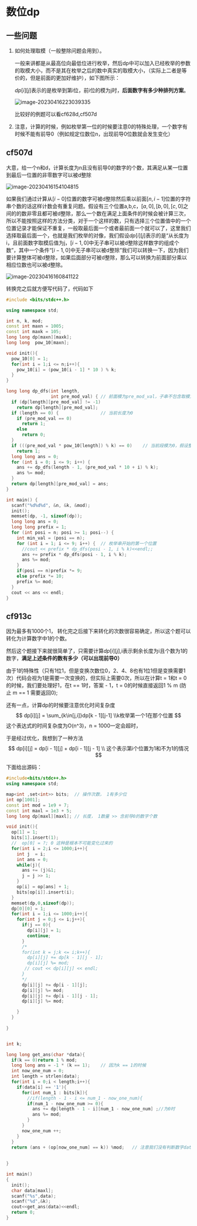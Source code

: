 # 数位dp

## 一些问题

1. 如何处理取模（一般整除问题会用到）。

   一般来讲都是从最高位向最低位进行枚举，然后dp中可以加入已经枚举的参数的取模大小，而不是其在枚举之后的数中真实的取模大小，（实际上二者是等价的，但是前面的更加好维护），如下图所示：

   $dp[i][j]$​表示的是枚举到第i位，前i位的模为j时，**后面数字有多少种排列方案**。

   ![image-20230416223039335](img/image-20230416223039335.png)

   比较好的例题可以看cf628d,cf507d

2. 注意，计算的时候，例如枚举第一位的时候要注意0的特殊处理，一个数字有时候不能有前导0（例如规定位数位n，出现前导0位数就会发生变化）



## cf507d

大意，给一个n和d，计算长度为n且没有前导0的数字的个数，其满足从某一位置到最后一位置的非零数字可以被d整除

![image-20230416154104815](img/image-20230416154104815.png)

如果我们通过计算从$[i-0]$位置的数字可被d整除然后乘以前面$[n,i-1]$位置的字符串个数的话这样计数会有重复问题。假设有三个位置a,b,c，$[a,0],[b,0],[c,0]$之间的的数非零且都可被d整除，那么一个数在满足上面条件的时候会被计算三次，所以不能按照这样的方法分类，对于一个这样的数，只有选择三个位置值中的一个位置记录才能保证不重复，一般取最后面一个或者最前面一个就可以了，这里我们选择取最后面一个，也就是我们枚举的对像，我们假设$dp[i][j]$表示的是“从长度为i，且前面数字取模后值为j，$[i - 1,0]$中无子串可以被d整除这样数字的组成个数”，其中一个条件“$[i - 1,0]$中无子串可以被d整除”我们可以转换一下，因为我们要计算整体可被d整除，如果后面部分可被d整除，那么可以转换为前面部分乘以相应位数也可以被d整除。

![image-20230416160841122](img/image-20230416160841122.png)

转换完之后就方便写代码了，代码如下

```cpp
#include <bits/stdc++.h>

using namespace std;

int n, k, mod;
const int maxn = 1005;
const int maxk = 105;
long long dp[maxn][maxk];
long long  pow_10[maxn];

void init(){
  pow_10[0] = 1;
  for(int i = 1;i <= n;i++){
    pow_10[i] = (pow_10[i - 1] * 10 ) % k;
  }
}

long long dp_dfs(int length,
                 int pre_mod_val) { // 前面模为pre_mod_val，子串不包含取模为0的部分，整体取模为0，后面的部分有多少种取法。
  if (dp[length][pre_mod_val] != -1)
    return dp[length][pre_mod_val];
  if (length == 0) {                // 当前长度为0
    if (pre_mod_val == 0)
      return 1;
    else
      return 0;
  }
  if (((pre_mod_val * pow_10[length]) % k) == 0)    // 当前段模为0，假设整体取模为0，如果后面部分取值不为0，那么后面部分取模为0就不符合定义了，只有后面都是0才符合定义。
    return 1; 
  long long ans = 0;
  for (int i = 0; i <= 9; i++) {
    ans += dp_dfs(length - 1, (pre_mod_val * 10 + i) % k);
    ans %= mod;
  }
  return dp[length][pre_mod_val] = ans;
}

int main() {
  scanf("%d%d%d", &n, &k, &mod);
  init();
  memset(dp, -1, sizeof(dp));
  long long ans = 0;
  long long prefix = 1;
  for (int posi = n; posi >= 1; posi--) {
    int min_val = (posi == n);
    for (int i = 1; i <= 9; i++) {  // 枚举串开始的第一个位置
      //cout << prefix * dp_dfs(posi - 1, i % k)<<endl;;
      ans += prefix * dp_dfs(posi - 1, i % k);
      ans %= mod;
    }
    if(posi == n)prefix *= 9;
    else prefix *= 10;
    prefix %= mod;
  }
  cout << ans << endl;
}

```



## cf913c

因为最多有1000个1， 转化完之后接下来转化的次数很容易确定，所以这个题可以转化为计算数字中1的个数。

然后这个题接下来就很简单了，只需要计算$dp[i][j]$​,i表示剩余长度为i且个数为1的数字，**满足上述条件的数有多少（可以出现前导0）**

由于1的特殊性（只有1位1，但是变换次数位0，2、4、8也有1位1但是变换需要1次）代码会视为1是需要一次变换的，但实际上需要0次，所以在计算t = 1和t = 0的时候，我们要处理好1，在t  == 1时，答案 - 1，t = 0的时候直接返回1 % m (防止 m == 1 需要返回0);

还有一点，计算dp的时候要注意优化时间复杂度
$$
dp[i][j] = \sum_{k\in[j,i]}dp[k - 1][j-1]	\\k枚举第一个1在那个位置
$$
这个表达式的时间复杂度为O(n^3)，n = 1000一定会超时，

于是经过优化，我想到了一种方法
$$
dp[i][j] = dp[i - 1][j] + dp[i - 1][j - 1] \\
这个表示第i个位置为1和不为1的情况
$$


下面给出源码：

```cpp
#include<bits/stdc++.h>
using namespace std;

map<int ,set<int>> bits;  // 操作次数， 1有多少位
int op[1001];
const int mod = 1e9 + 7;
const int maxl = 1e3 + 5;
long long dp[maxl][maxl]; // 长度， 1数量 >> 含前导0的数字个数

void init(){
  op[1] = 1;
  bits[1].insert(1);
  //  op[0] = ?; 0 这种是根本不可能变化过来的
  for(int i = 2;i <= 1000;i++){
    int j  = i;
    int ans = 0;
    while(j){
      ans += (j)&1;
      j = j >> 1;
    }
    op[i] = op[ans] + 1;
    bits[op[i]].insert(i);
  }
  memset(dp,0,sizeof(dp));
  dp[0][0] = 1;
  for(int i = 1;i <= 1000;i++){
    for(int j = 0;j <= i;j++){
      if(j == 0){
        dp[i][j] = 1;
        continue;
      }
      /*
      for(int k = j;k <= i;k++){
        dp[i][j] += dp[k - 1][j - 1];
        dp[i][j] %= mod;
       // cout << dp[i][j] << endl;
      }
      */
      dp[i][j] += dp[i - 1][j];
      dp[i][j] %= mod;
      dp[i][j] += dp[i - 1][j - 1];
      dp[i][j] %= mod;

    }
  }
  
}


int k;

long long get_ans(char *data){
  if(k == 0)return 1 % mod;
  long long ans = -1 * (k == 1);    // 因为k == 1的时候
  int now_one_num = 0;
  int length = strlen(data);
  for(int i = 0;i < length;i++){
    if(data[i] == '1'){
      for(int num_1 : bits[k]){
        //if(length - 1 - i <= num_1 - now_one_num){
        if(num_1 - now_one_num >= 0){
          ans += dp[length - 1 - i][num_1 - now_one_num] ;//为0时
          ans %= mod;
        }
      }
      now_one_num ++;
    }
  }
  return (ans + (op[now_one_num] == k)) %mod;   // 注意我们没有判断数字data需要经过几次变换才能成为1，所以要补上
    
  
}

int main()
{
  init();
  char data[maxl];
  scanf("%s",data);
  scanf("%d",&k);
  cout<<get_ans(data)<<endl;
  return 0;
}

```

